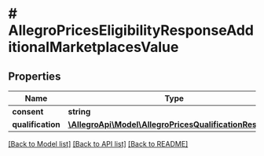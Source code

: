 # # AllegroPricesEligibilityResponseAdditionalMarketplacesValue

## Properties

Name | Type | Description | Notes
------------ | ------------- | ------------- | -------------
**consent** | **string** |  | [optional]
**qualification** | [**\AllegroApi\Model\AllegroPricesQualificationResponse**](AllegroPricesQualificationResponse.md) |  | [optional]

[[Back to Model list]](../../README.md#models) [[Back to API list]](../../README.md#endpoints) [[Back to README]](../../README.md)
